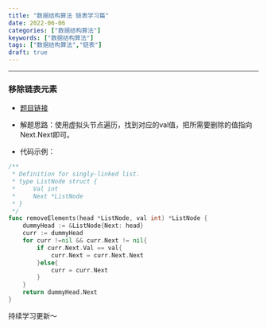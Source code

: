 ```yaml
---
title: "数据结构算法 链表学习篇"
date: 2022-06-06
categories: ["数据结构算法"]
keywords: ["数据结构算法"]
tags: ["数据结构算法","链表"]
draft: true
---
```


---

### 移除链表元素

- [题目链接](https://leetcode.cn/problems/remove-linked-list-elements/)

- 解题思路：使用虚拟头节点遍历，找到对应的val值，把所需要删除的值指向Next.Next即可。

- 代码示例：

```go
/**
 * Definition for singly-linked list.
 * type ListNode struct {
 *     Val int
 *     Next *ListNode
 * }
 */
func removeElements(head *ListNode, val int) *ListNode {
    dummyHead := &ListNode{Next: head}
    curr := dummyHead
    for curr !=nil && curr.Next != nil{
        if curr.Next.Val == val{
            curr.Next = curr.Next.Next
        }else{
            curr = curr.Next
        }
    }
    return dummyHead.Next
}
```

持续学习更新～
